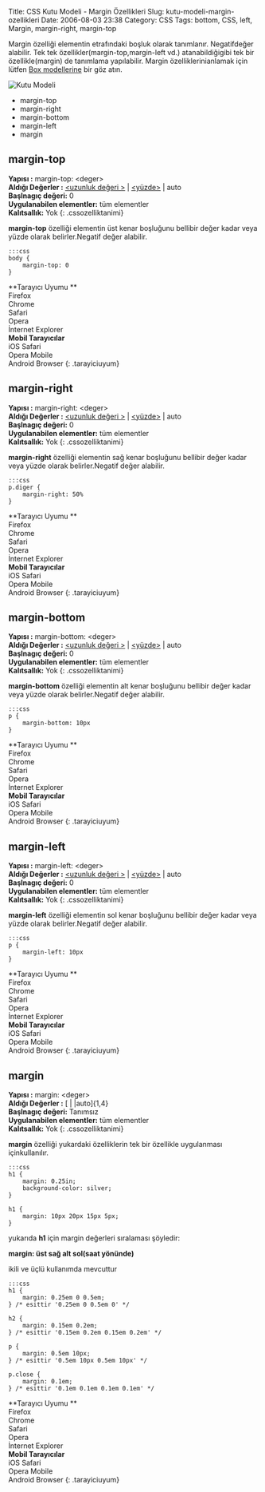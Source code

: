 Title: CSS Kutu Modeli - Margin Özellikleri
Slug: kutu-modeli-margin-ozellikleri
Date: 2006-08-03 23:38
Category: CSS
Tags: bottom, CSS, left, Margin, margin-right, margin-top

Margin özelliği elementin etrafındaki boşluk olarak tanımlanır.
Negatifdeğer alabilir. Tek tek özellikler(margin-top,margin-left vd.)
atanabildiğigibi tek bir özellikle(margin) de tanımlama yapılabilir.
Margin özelliklerinianlamak için lütfen [Box modellerine][] bir göz
atın.

![Kutu Modeli][]

-   margin-top
-   margin-right
-   margin-bottom
-   margin-left
-   margin

## margin-top

**Yapısı :** margin-top: <deger\>   
**Aldığı Değerler :** [<uzunluk değeri >][] | [<yüzde>][<uzunluk değeri >] | auto   
**Başlnagıç değeri:** 0   
**Uygulanabilen elementler:** tüm elementler  
**Kalıtsallık:** Yok
{: .cssozelliktanimi}

**margin-top** özelliği elementin üst kenar boşluğunu bellibir değer
kadar veya yüzde olarak belirler.Negatif değer alabilir.

	:::css
	body { 
		margin-top: 0 
	} 

**Tarayıcı Uyumu **   
Firefox   
Chrome   
Safari  
Opera   
İnternet Explorer   
**Mobil Tarayıcılar**  
iOS Safari  
Opera Mobile   
Android Browser
{: .tarayiciuyum}

## margin-right

**Yapısı :** margin-right: <deger\>   
**Aldığı Değerler :** [<uzunluk değeri >][] | [<yüzde>][<uzunluk değeri >] | auto   
**Başlnagıç değeri:** 0    
**Uygulanabilen elementler:** tüm elementler  
**Kalıtsallık:** Yok
{: .cssozelliktanimi}

**margin-right** özelliği elementin sağ kenar boşluğunu bellibir değer
kadar veya yüzde olarak belirler.Negatif değer alabilir.

	:::css
	p.diger { 
		margin-right: 50% 
	} 

**Tarayıcı Uyumu **   
Firefox   
Chrome   
Safari  
Opera   
İnternet Explorer   
**Mobil Tarayıcılar**  
iOS Safari  
Opera Mobile   
Android Browser
{: .tarayiciuyum}

## margin-bottom

**Yapısı :** margin-bottom: <deger\>   
**Aldığı Değerler :** [<uzunluk değeri >][] | [<yüzde>][<uzunluk değeri >] | auto   
**Başlnagıç değeri:** 0   
**Uygulanabilen elementler:** tüm elementler  
**Kalıtsallık:** Yok
{: .cssozelliktanimi}

**margin-bottom** özelliği elementin alt kenar boşluğunu bellibir değer
kadar veya yüzde olarak belirler.Negatif değer alabilir. 	

	:::css
	p { 
		margin-bottom: 10px 
	} 

**Tarayıcı Uyumu **   
Firefox   
Chrome   
Safari  
Opera   
İnternet Explorer   
**Mobil Tarayıcılar**  
iOS Safari  
Opera Mobile   
Android Browser
{: .tarayiciuyum}

## margin-left

**Yapısı :** margin-left: <deger\>   
**Aldığı Değerler :** [<uzunluk değeri >][] | [<yüzde>][<uzunluk değeri >] | auto   
**Başlnagıç değeri:** 0   
**Uygulanabilen elementler:** tüm elementler  
**Kalıtsallık:** Yok
{: .cssozelliktanimi}

**margin-left** özelliği elementin sol kenar boşluğunu bellibir değer
kadar veya yüzde olarak belirler.Negatif değer alabilir.

	:::css
	p { 
		margin-left: 10px 
	} 


**Tarayıcı Uyumu **   
Firefox   
Chrome   
Safari  
Opera   
İnternet Explorer   
**Mobil Tarayıcılar**  
iOS Safari  
Opera Mobile   
Android Browser
{: .tarayiciuyum}

## margin

**Yapısı :** margin: <deger\>   
**Aldığı Değerler :** [[<percentage>][] | [<length>][<percentage>] |auto]{1,4}   
**Başlnagıç değeri:** Tanımsız   
**Uygulanabilen elementler:** tüm elementler   
**Kalıtsallık:** Yok
{: .cssozelliktanimi}

**margin** özelliği yukardaki özelliklerin tek bir özellikle uygulanması
içinkullanılır.

	:::css
	h1 { 
		margin: 0.25in; 
		background-color: silver; 
	} 
	
	h1 { 
		margin: 10px 20px 15px 5px; 
	} 

yukarıda **h1** için margin değerleri sıralaması şöyledir:

**margin: üst sağ alt sol(saat yönünde)**

ikili ve üçlü kullanımda mevcuttur

	:::css
	h1 {
		margin: 0.25em 0 0.5em;
	} /* esittir '0.25em 0 0.5em 0' */ 
	
	h2 {
		margin: 0.15em 0.2em;
	} /* esittir '0.15em 0.2em 0.15em 0.2em' */ 
	
	p {
		margin: 0.5em 10px;
	} /* esittir '0.5em 10px 0.5em 10px' */ 
	
	p.close {
		margin: 0.1em;
	} /* esittir '0.1em 0.1em 0.1em 0.1em' */ 

**Tarayıcı Uyumu **   
Firefox   
Chrome   
Safari  
Opera   
İnternet Explorer   
**Mobil Tarayıcılar**  
iOS Safari  
Opera Mobile   
Android Browser
{: .tarayiciuyum}

  [Box modellerine]: http://www.fatihhayrioglu.com/?p=13
  [Kutu Modeli]: /images/basit_boxmodel.gif
  [<uzunluk değeri >]: http://www.fatihhayrioglu.com/?p=95
  [<percentage>]: #
